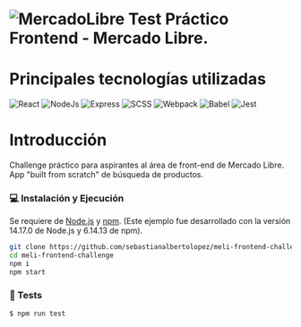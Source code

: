# ![MercadoLibre](https://http2.mlstatic.com/frontend-assets/ui-navigation/5.6.1/mercadolibre/logo__large_plus.png) Test Práctico Frontend - Mercado Libre.

# Principales tecnologías utilizadas

![React](https://img.shields.io/badge/-React-20232a?logo=react&style=for-the-badge)
![NodeJs](https://img.shields.io/badge/-NodeJs-323230?logo=Node.js&style=for-the-badge)
![Express](https://img.shields.io/badge/-Express-323230?logo=express&style=for-the-badge)
![SCSS](https://img.shields.io/badge/SCSS-ffbedf?logo=sass&style=for-the-badge)
![Webpack](https://img.shields.io/badge/-Webpack-2b3b42?logo=webpack&style=for-the-badge)
![Babel](https://img.shields.io/badge/-Babel-323230?logo=babel&style=for-the-badge)
![Jest](https://img.shields.io/badge/-Jest-323230?logo=Jest&style=for-the-badge)

# Introducción

Challenge práctico para aspirantes al área de front-end de Mercado Libre.
App "built from scratch" de búsqueda de productos.

### 💻 Instalación y Ejecución

Se requiere de [Node.js](https://nodejs.org/) y [npm](https://www.npmjs.com/).
(Este ejemplo fue desarrollado con la versión 14.17.0 de Node.js y 6.14.13 de npm).

```sh
git clone https://github.com/sebastianalbertolopez/meli-frontend-challenge
cd meli-frontend-challenge
npm i
npm start
```

### 🧪 Tests

```sh
$ npm run test
```

